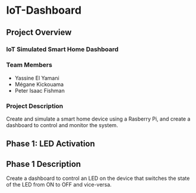 # IoT-Dashboard

## Project Overview

### IoT Simulated Smart Home Dashboard

### Team Members
- Yassine El Yamani
- Mégane Kickouama
- Peter Isaac Fishman

### Project Description
Create and simulate a smart home device using a Rasberry Pi, and create a dashboard to control and monitor the system.

## Phase 1: LED Activation

## Phase 1 Description
Create a dashboard to control an LED on the device that switches the state of the LED from ON to OFF and vice-versa.
